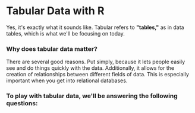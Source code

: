 # Tabular Data with R
Yes, it's exactly what it sounds like. Tabular refers to **"tables,"** as in data tables, which is what we'll be focusing on today.

### Why does tabular data matter?
There are several good reasons. Put simply, because it lets people easily see and do things quickly with the data. Additionally, it allows for the creation of relationships between different fields of data. This is especially important when you get into relational databases.

### To play with tabular data, we'll be answering the following questions:
> 
